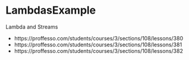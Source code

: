 # LambdasExample
Lambda and Streams
<ul>
<li>https://proffesso.com/students/courses/3/sections/108/lessons/380
<li>https://proffesso.com/students/courses/3/sections/108/lessons/381
<li>https://proffesso.com/students/courses/3/sections/108/lessons/382
</ul>
